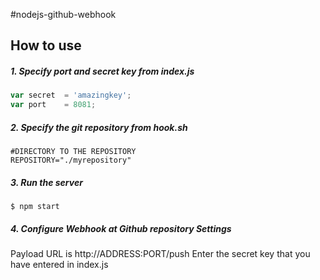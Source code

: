 #nodejs-github-webhook

## How to use

##### 1. Specify port and secret key from _index.js_

```javascript
var secret  = 'amazingkey';
var port    = 8081;
```

##### 2. Specify the git repository from _hook.sh_

```shell
#DIRECTORY TO THE REPOSITORY
REPOSITORY="./myrepository"
```

##### 3. Run the server

```
$ npm start
```

##### 4. Configure Webhook at Github repository Settings  
  
Payload URL is http://ADDRESS:PORT/push
Enter the secret key that you have entered in index.js

